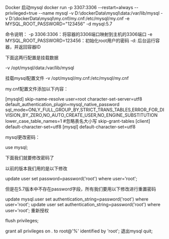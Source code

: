 Docker 启动mysql
docker run -p 3307:3306  --restart=always  --privileged=true --name mysql -v D:\dockerData\mysql\data:/var/lib/mysql -v D:\dockerData\mysql\my.cnf/my.cnf:/etc/mysql/my.cnf -e MYSQL_ROOT_PASSWORD="123456" -d mysql:5.7

命令说明：
-p 3306:3306：将容器的3306端口映射到主机的3306端口
-e MYSQL_ROOT_PASSWORD=123456：初始化root用户的密码
-d: 后台运行容器，并返回容器ID

下面这两行配置是挂载数据

-v /opt/mysql/data:/var/lib/mysql

挂载mysql配置文件
-v /opt/mysql/my.cnf:/etc/mysql/my.cnf

my.cnf配置文件添加以下内容：

[mysqld]
skip-name-resolve
user=root
character-set-server=utf8
default_authentication_plugin=mysql_native_password
sql_mode=ONLY_FULL_GROUP_BY,STRICT_TRANS_TABLES,ERROR_FOR_DIVISION_BY_ZERO,NO_AUTO_CREATE_USER,NO_ENGINE_SUBSTITUTION
lower_case_table_names=1 #忽略表名大小写
skip-grant-tables
[client]
default-character-set=utf8
[mysql]
default-character-set=utf8

mysql更改密码：

use mysql;

下面我们就要修改密码了

以前的版本我们用的是以下修改

update user set password=password('root') where user='root';

但是在5.7版本中不存在password字段，所有我们要用以下修改进行重置密码

update mysql.user set authentication_string=password('root') where user='root';
update user set authentication_string=password('root') where user='root';
重新授权

flush privileges;

grant all privileges on *.* to root@'%' identified by  'root';
退出mysql
quit;